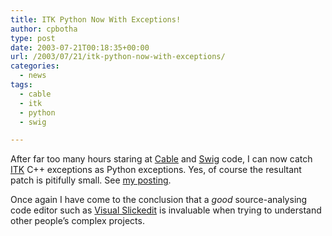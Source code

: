 ```yaml
---
title: ITK Python Now With Exceptions!
author: cpbotha
type: post
date: 2003-07-21T00:18:35+00:00
url: /2003/07/21/itk-python-now-with-exceptions/
categories:
  - news
tags:
  - cable
  - itk
  - python
  - swig

---
```

After far too many hours staring at [Cable][1] and [Swig][2] code, I can now catch [ITK][3] C++ exceptions as Python exceptions. Yes, of course the resultant patch is pitifully small. See [my posting][4].

Once again I have come to the conclusion that a _good_ source-analysing code editor such as [Visual Slickedit][5] is invaluable when trying to understand other people&#8217;s complex projects.

 [1]: http://public.kitware.com/Cable/HTML/Index.html
 [2]: http://www.swig.org/
 [3]: http://www.itk.org/
 [4]: http://www.itk.org/pipermail/insight-users/2003-July/004316.html
 [5]: http://www.slickedit.com/
